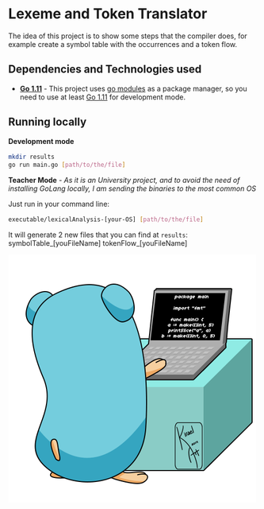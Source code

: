 # Lexeme and Token Translator
The idea of this project is to show some steps that the compiler does, for example create a symbol table with the occurrences and a token flow.

## Dependencies and Technologies used

- __[Go 1.11](https://golang.org/doc/go1.11)__ - This project uses [go modules](https://tip.golang.org/doc/go1.11#modules) as a package manager, so you need to use at least [Go 1.11](https://golang.org/doc/go1.11) for development mode.

## Running locally

**Development mode**
```bash
mkdir results
go run main.go [path/to/the/file]
```

**Teacher Mode** - _As it is an University project, and to avoid the need of installing GoLang locally, I am sending the binaries to the most common OS_

Just run in your command line:
```bash
executable/lexicalAnalysis-[your-OS] [path/to/the/file]
```

It will generate 2 new files that you can find at `results`:
    symbolTable_[youFileName]
    tokenFlow_[youFileName]

![gopher-working](go-wip.gif)

